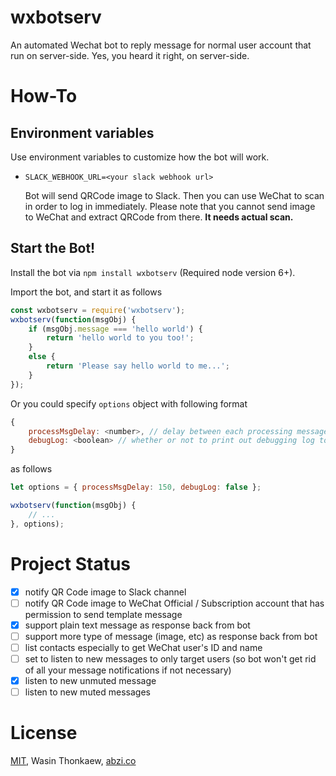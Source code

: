 # wxbotserv

An automated Wechat bot to reply message for normal user account that run on server-side. Yes, you heard it right, on server-side.

# How-To

## Environment variables

Use environment variables to customize how the bot will work.

* `SLACK_WEBHOOK_URL=<your slack webhook url>`

	Bot will send QRCode image to Slack. Then you can use WeChat to scan in order to log in immediately. Please note that you cannot send image to WeChat and extract QRCode from there. __It needs actual scan.__

## Start the Bot!

Install the bot via `npm install wxbotserv` (Required node version 6+).

Import the bot, and start it as follows

```javascript
const wxbotserv = require('wxbotserv');
wxbotserv(function(msgObj) {
	if (msgObj.message === 'hello world') {
		return 'hello world to you too!';
	}
	else {
		return 'Please say hello world to me...';
	}
});
```

Or you could specify `options` object with following format

```javascript
{
	processMsgDelay: <number>, // delay between each processing message
	debugLog: <boolean> // whether or not to print out debugging log to console
}
```

as follows

```javascript
let options = { processMsgDelay: 150, debugLog: false };

wxbotserv(function(msgObj) {
	// ...
}, options);
```

# Project Status

- [x] notify QR Code image to Slack channel
- [ ] notify QR Code image to WeChat Official / Subscription account that has permission to send template message
- [x] support plain text message as response back from bot
- [ ] support more type of message (image, etc) as response back from bot 
- [ ] list contacts especially to get WeChat user's ID and name
- [ ] set to listen to new messages to only target users (so bot won't get rid of all your message notifications if not necessary)
- [x] listen to new unmuted message
- [ ] listen to new muted messages

# License

[MIT](https://github.com/haxpor/wxbotserv/blob/master/LICENSE), Wasin Thonkaew, [abzi.co](https://abzi.co)